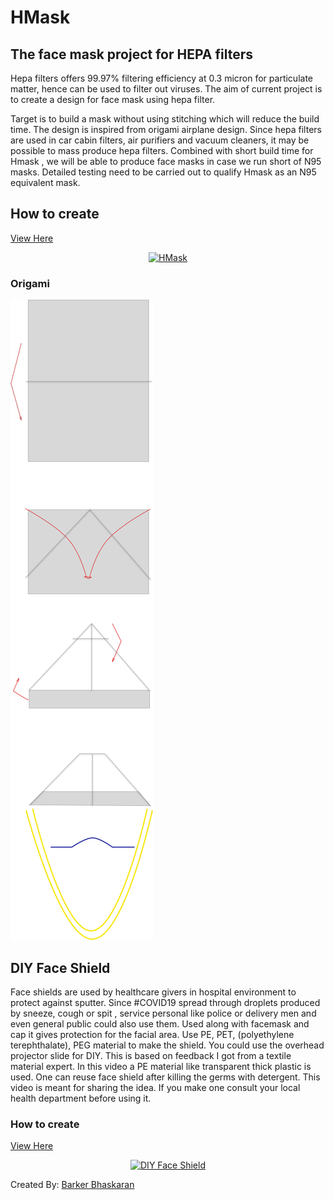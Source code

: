 # HMask
## The face mask project for HEPA filters


Hepa filters offers 99.97% filtering efficiency at 0.3 micron for particulate matter, hence can be used to filter out viruses. The aim of current project is to create a design for face mask using hepa filter.

Target is to build a mask without using stitching which will reduce the build time. The design is inspired from origami airplane design. Since hepa filters are used in car cabin filters, air purifiers and vacuum cleaners, it may be possible to mass produce hepa filters.  Combined with short build time for Hmask , we will be able to produce face masks in case we run short of N95 masks. Detailed testing need to be carried out to qualify Hmask as an N95 equivalent mask.

## How to create

[View Here](https://youtu.be/WQjonYv3WdI)

<div align="center">
    <a href="https://www.youtube.com/watch?v=WQjonYv3WdI"><img src="https://img.youtube.com/vi/WQjonYv3WdI/0.jpg" alt="HMask"></a>
</div>

### Origami

![How to create mask](img/mask.png)

## DIY Face Shield

Face shields are used by healthcare givers in hospital environment to protect against sputter. Since #COVID19 spread through droplets produced by sneeze, cough or spit , service personal like police or delivery men and even general public could also use them. Used along with facemask and cap it gives protection for the facial area. Use PE, PET, (polyethylene terephthalate), PEG material to make the shield. You could use the overhead projector slide for DIY. This is based on feedback I got from a textile material expert. In this video a PE material like transparent thick plastic is used. One can reuse face shield after killing the germs with detergent. This video is meant for sharing the idea. If you make one consult your local health department before using it.

### How to create

[View Here](https://youtu.be/EocG8p3JVho)

<div align="center">
    <a href="https://www.youtube.com/watch?v=EocG8p3JVho"><img src="https://img.youtube.com/vi/EocG8p3JVho/0.jpg" alt="DIY Face Shield"></a>
</div>



Created By: [Barker Bhaskaran](https://github.com/barkerbhaskaran)

